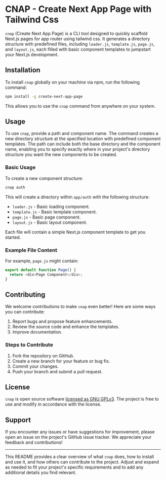# CNAP - Create Next App Page with Tailwind Css

`cnap` (Create Next App Page) is a CLI tool designed to quickly
scaffold Next.js pages for app router using tailwind css. It generates a directory 
structure with predefined files, including `loader.js`, 
`template.js`, `page.js`, and `layout.js`, each filled with 
basic component templates to jumpstart your Next.js development.

## Installation

To install `cnap` globally on your machine via npm, run the 
following command:

```bash
npm install -g create-next-app-page
```

This allows you to use the `cnap` command from anywhere on 
your system.

## Usage

To use `cnap`, provide a path and component name. 
The command creates a new directory structure at the specified 
location with predefined component templates. The path can include
both the base directory and the component name, enabling you to 
specify exactly where in your project's directory structure you 
want the new components to be created.

### Basic Usage

To create a new component structure:

```bash
cnap auth
```

This will create a directory within `app/auth` 
with the following structure:

- `loader.js` - Basic loading component.
- `template.js` - Basic template component.
- `page.js` - Basic page component.
- `layout.js` - Basic layout component.

Each file will contain a simple Next.js component template to 
get you started.

### Example File Content

For example, `page.js` might contain:

```javascript
export default function Page() {
  return <div>Page Component</div>;
}
```

## Contributing

We welcome contributions to make `cnap` even better! Here are some ways you can contribute:

1. Report bugs and propose feature enhancements.
2. Review the source code and enhance the templates.
3. Improve documentation.

### Steps to Contribute

1. Fork the repository on GitHub.
2. Create a new branch for your feature or bug fix.
3. Commit your changes.
4. Push your branch and submit a pull request.

## License

`cnap` is open source software [licensed as GNU GPLv3](LICENSE.md). The project is free to use and modify in accordance with the license.

## Support

If you encounter any issues or have suggestions for improvement, please open an issue on the project's GitHub issue tracker. We appreciate your feedback and contributions!

---

This README provides a clear overview of what `cnap` does, how to install and use it, and how others can contribute to the project. Adjust and expand as needed to fit your project's specific requirements and to add any additional details you find relevant.
